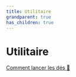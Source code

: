 ```yaml
---
title: Utilitaire
grandparent: true
has_children: true
---
```


# Utilitaire

[Comment lancer les dés 🎲](utilitaires/comment-lire-dés.md)
